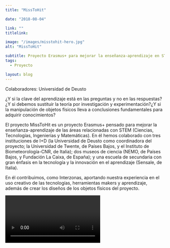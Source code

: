 ```yaml
---
title: "MissToHit"

date: "2018-08-04"

link: ""
titlelink:

image: "/images/misstohit-hero.jpg"
alt: "MissToHit"

subtitle: Proyecto Erasmus+ para mejorar la enseñanza-aprendizaje en STEM
tags:
  - Proyecto

layout: blog
---
```


<script>
  import Link from "$lib/components/Link/link.svelte";
  import ArrowLink from "$lib/icons/ArrowLink.svelte";
  import Image from "$lib/image/Image.svelte";
  import ImageRow from "$lib/layout/ImageRow/ImageRow.svelte";
  import Embed from "$lib/components/Embed/Embed.svelte";
  import Materials from "$lib/components/Materials/Materials.svelte";
  import Video from "$lib/components/Video/Video.svelte";
</script>

Colaboradores: Universidad de Deusto

¿Y si la clave del aprendizaje está en las preguntas y no en las respuestas?¿Y si debemos sustituir la teoría por investigación y experimentación?¿Y si la manipulación de objetos físicos lleva a conclusiones fundamentales para adquirir conocimientos?

El proyecto MissToHit es un proyecto Erasmus+ pensado para mejorar la enseñanza-aprendizaje de las áreas relacionadas con STEM (Ciencias, Tecnologías, Ingenierías y Matemáticas). En él hemos colaborado con tres instituciones de I+D (la Universidad de Deusto como coordinadora del proyecto; la Universidad de Twente, de Países Bajos, y el Instituto de Biometeorología-CNR, de Italia); dos museos de ciencia (NEMO, de Países Bajos, y Fundación La Caixa, de España); y una escuela de secundaria con gran énfasis en la tecnología y la innovación en el aprendizaje (Sensale, de Italia).

En él contribuimos, como Interzonas, aportando nuestra experiencia en el uso creativo de las tecnologías, herramientas makers y aprendizaje, además de crear los diseños de los objetos físicos del proyecto.

<Video srcmp4="/videos/misstohit-h.mp4" srcogg="videos/misstohit-h.ogv" caption="Montaje de una estructura con efectos concatenados" />

### Materiales

<Materials category="web" links={[
['MissToHit (Site Institucional del Proyecto Erasmus+)', 'https://misstohit.deusto.es/es/'],
]}
/>

<Materials category="Artículos" links={[
['Sobre el proyecto', 'https://interzonas.info/herramientas-makers-para-nuevos-aprendizajes-el-proyecto-misstohit-4b7e3d325cc4'],
['Sobre los objetos 3D', 'https://interzonas.info/por-qu%C3%A9-elegimos-la-impresi%C3%B3n-3d-para-la-creaci%C3%B3n-de-los-objetos-f%C3%ADsicos-en-misstohit-f408c3b89ed3'],
]}
/>

<Materials category="Repositorio" links={[
['Ficheros para la modificación y impresión de los objetos del proyecto.', 'https://interzonas.info/por-qu%C3%A9-elegimos-la-impresi%C3%B3n-3d-para-la-creaci%C3%B3n-de-los-objetos-f%C3%ADsicos-en-misstohit-f408c3b89ed3#:~:text=a%20visitar%20el-,repositorio,-donde%20hemos%20publicado'],
]}
/>
